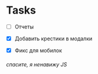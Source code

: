 # Tasks


- [ ] Отчеты
- [x] Добавить крестики в модалки
- [x] Фикс для мобилок


###### спасите, я ненавижу JS
